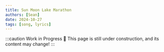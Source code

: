 ```yaml
---
title: Sun Moon Lake Marathon
authors: [Sean]
date: 2024-10-27
tags: [song, lyrics]
---
```

:::caution Work in Progress 🚧
This page is still under construction, and its content may change!
:::


<!-- truncate -->